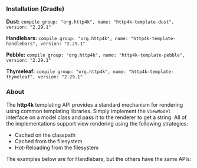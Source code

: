 ### Installation (Gradle)
**Dust:** ```compile group: "org.http4k", name: "http4k-template-dust", version: "2.29.1"```

**Handlebars:** ```compile group: "org.http4k", name: "http4k-template-handlebars", version: "2.29.1"```

**Pebble:** ```compile group: "org.http4k", name: "http4k-template-pebble", version: "2.29.1"```

**Thymeleaf:** ```compile group: "org.http4k", name: "http4k-template-thymeleaf", version: "2.29.1"```

### About
The **http4k** templating API provides a standard mechanism for rendering using common templating libraries. Simply implement the `ViewModel` interface on a model class and pass it to the renderer to get a string. All of the implementations support view rendering using the following strategies:

* Cached on the classpath
* Cached from the filesystem
* Hot-Reloading from the filesystem

The examples below are for Handlebars, but the others have the same APIs:
<script src="https://gist-it.appspot.com/https://github.com/http4k/http4k/blob/master/src/docs/guide/modules/templating/example.kt"></script>
